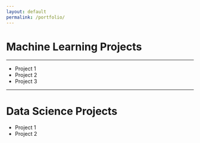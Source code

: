 ```yaml
---
layout: default
permalink: /portfolio/
---
```


# Machine Learning Projects

---
* Project 1
* Project 2
* Project 3

---

# Data Science Projects

* Project 1
* Project 2
